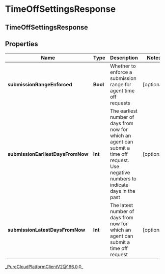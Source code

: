 # TimeOffSettingsResponse

## TimeOffSettingsResponse

## Properties

|Name | Type | Description | Notes|
|------------ | ------------- | ------------- | -------------|
| **submissionRangeEnforced** | **Bool** | Whether to enforce a submission range for agent time off requests | [optional] |
| **submissionEarliestDaysFromNow** | **Int** | The earliest number of days from now for which an agent can submit a time off request.  Use negative numbers to indicate days in the past | [optional] |
| **submissionLatestDaysFromNow** | **Int** | The latest number of days from now for which an agent can submit a time off request | [optional] |



_PureCloudPlatformClientV2@166.0.0_
